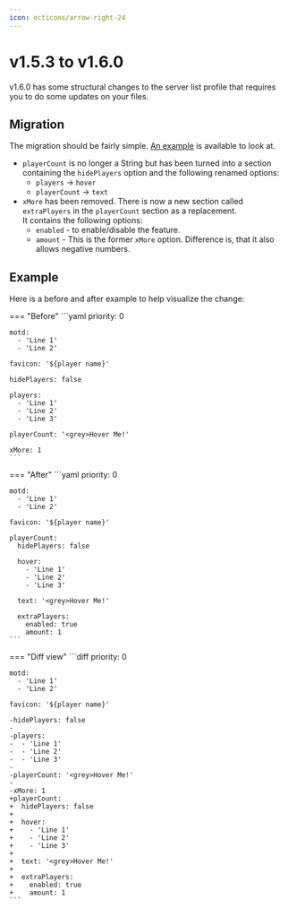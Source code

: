 ```yaml
---
icon: octicons/arrow-right-24
---
```


# v1.5.3 to v1.6.0

v1.6.0 has some structural changes to the server list profile that requires you to do some updates on your files.

## Migration

The migration should be fairly simple. [An example](#example) is available to look at.

- `playerCount` is no longer a String but has been turned into a section containing the `hidePlayers` option and the following renamed options:
    - `players` -\> `hover`
    - `playerCount` -\> `text`
- `xMore` has been removed. There is now a new section called `extraPlayers` in the `playerCount` section as a replacement.  
  It contains the following options:
    - `enabled` - to enable/disable the feature.
    - `amount` - This is the former `xMore` option. Difference is, that it also allows negative numbers.

## Example

Here is a before and after example to help visualize the change:

=== "Before"
    ```yaml
    priority: 0
    
    motd:
      - 'Line 1'
      - 'Line 2'
    
    favicon: '${player name}'
    
    hidePlayers: false
    
    players:
      - 'Line 1'
      - 'Line 2'
      - 'Line 3'
    
    playerCount: '<grey>Hover Me!'
    
    xMore: 1
    ```
=== "After"
    ```yaml
    priority: 0
    
    motd:
      - 'Line 1'
      - 'Line 2'
    
    favicon: '${player name}'
    
    playerCount:
      hidePlayers: false
      
      hover:
        - 'Line 1'
        - 'Line 2'
        - 'Line 3'
      
      text: '<grey>Hover Me!'
      
      extraPlayers:
        enabled: true
        amount: 1
    ```
=== "Diff view"
    ```diff
    priority: 0
    
    motd:
      - 'Line 1'
      - 'Line 2'
    
    favicon: '${player name}'
    
    -hidePlayers: false
    -
    -players:
    -  - 'Line 1'
    -  - 'Line 2'
    -  - 'Line 3'
    -
    -playerCount: '<grey>Hover Me!'
    -
    -xMore: 1
    +playerCount:
    +  hidePlayers: false
    +  
    +  hover:
    +    - 'Line 1'
    +    - 'Line 2'
    +    - 'Line 3'
    +  
    +  text: '<grey>Hover Me!'
    +  
    +  extraPlayers:
    +    enabled: true
    +    amount: 1
    ```